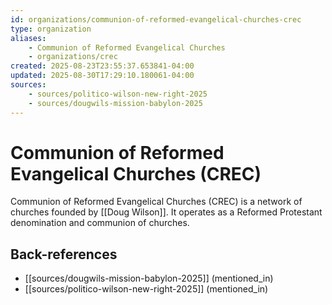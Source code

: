 ```yaml
---
id: organizations/communion-of-reformed-evangelical-churches-crec
type: organization
aliases:
    - Communion of Reformed Evangelical Churches
    - organizations/crec
created: 2025-08-23T23:55:37.653841-04:00
updated: 2025-08-30T17:29:10.180061-04:00
sources:
    - sources/politico-wilson-new-right-2025
    - sources/dougwils-mission-babylon-2025
---
```


# Communion of Reformed Evangelical Churches (CREC)

Communion of Reformed Evangelical Churches (CREC) is a network of churches founded by [[Doug Wilson]]. It operates as a Reformed Protestant denomination and communion of churches.

## Back-references
<!-- Auto-maintained by the system -->
- [[sources/dougwils-mission-babylon-2025]] (mentioned_in)
- [[sources/politico-wilson-new-right-2025]] (mentioned_in)

